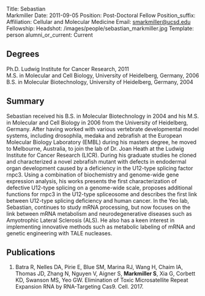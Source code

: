 Title: Sebastian<br>Markmiller
Date: 2011-09-05
Position: Post-Doctoral Fellow
Position_suffix: 
Affiliation: Cellular and Molecular Medicine
Email: smarkmiller@ucsd.edu
Fellowship: 
Headshot: /images/people/sebastian_markmiller.jpg
Template: person
alumni_or_current: Current

## Degrees

Ph.D. Ludwig Institute for Cancer Research, 2011<br>
M.S. in Molecular and Cell Biology, University of Heidelberg, Germany, 2006<br>
B.S. in Molecular Biotechnology, University of Heidelberg, Germany, 2004<br>

## Summary

Sebastian received his B.S. in Molecular Biotechnology in 2004 and his M.S. in Molecular and Cell Biology in 2006 from the University of Heidelberg, Germany. After having worked with various vertebrate developmental model systems, including drosophila, medaka and zebrafish at the European Molecular Biology Laboratory (EMBL) during his masters degree, he moved to Melbourne, Australia, to join the lab of Dr. Joan Heath at the Ludwig Institute for Cancer Research (LICR). During his graduate studies he cloned and characterized a novel zebrafish mutant with defects in endodermal organ development caused by a deficiency in the U12-type splicing factor rnpc3. Using a combination of biochemistry and genome-wide gene expression analysis, his works presents the first characterization of defective U12-type splicing on a genome-wide scale, proposes additional functions for rnpc3 in the U12-type spliceosome and describes the first link between U12-type splicing deficiency and human cancer. In the Yeo lab, Sebastian, continues to study mRNA processing, but now focuses on the link between mRNA metabolism and neurodegenerative diseases such as Amyotrophic Lateral Sclerosis (ALS). He also has a keen interest in implementing innovative methods such as metabolic labeling of mRNA and genetic engineering with TALE nucleases.

## Publications

1.	Batra R, Nelles DA, Pirie E, Blue SM, Marina RJ, Wang H, Chaim IA, Thomas JD, Zhang N, Nguyen V, Aigner S, **Markmiller S**, Xia G, Corbett KD, Swanson MS, Yeo GW. Elimination of Toxic Microsatellite Repeat Expansion RNA by RNA-Targeting Cas9. Cell. 2017. 
